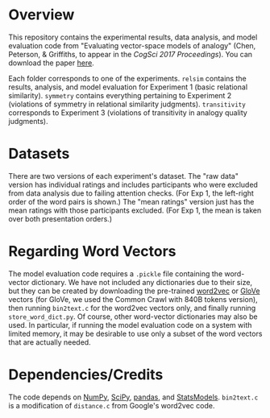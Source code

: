 # Overview

This repository contains the experimental results, data analysis, and model evaluation code from "Evaluating vector-space models of analogy" (Chen, Peterson, & Griffiths, to appear in the *CogSci 2017 Proceedings*). You can download the paper [here](https://arxiv.org/abs/1705.04416).

Each folder corresponds to one of the experiments. `relsim` contains the results, analysis, and model evaluation for Experiment 1 (basic relational similarity). `symmetry` contains everything pertaining to Experiment 2 (violations of symmetry in relational similarity judgments). `transitivity` corresponds to Experiment 3 (violations of transitivity in analogy quality judgments).


# Datasets

There are two versions of each experiment's dataset. The "raw data" version has individual ratings and includes participants who were excluded from data analysis due to failing attention checks. (For Exp 1, the left-right order of the word pairs is shown.) The "mean ratings" version just has the mean ratings with those participants excluded. (For Exp 1, the mean is taken over both presentation orders.)


# Regarding Word Vectors

The model evaluation code requires a `.pickle` file containing the word-vector dictionary. We have not included any dictionaries due to their size, but they can be created by downloading the pre-trained [word2vec](https://code.google.com/archive/p/word2vec/) or [GloVe](https://nlp.stanford.edu/projects/glove/) vectors (for GloVe, we used the Common Crawl with 840B tokens version), then running `bin2text.c` for the word2vec vectors only, and finally running `store_word_dict.py`. Of course, other word-vector dictionaries may also be used. In particular, if running the model evaluation code on a system with limited memory, it may be desirable to use only a subset of the word vectors that are actually needed.


# Dependencies/Credits

The code depends on [NumPy](http://www.numpy.org/), [SciPy](https://www.scipy.org/), [pandas](http://pandas.pydata.org/), and [StatsModels](http://www.statsmodels.org/stable/index.html). `bin2text.c` is a modification of `distance.c` from Google's word2vec code.
